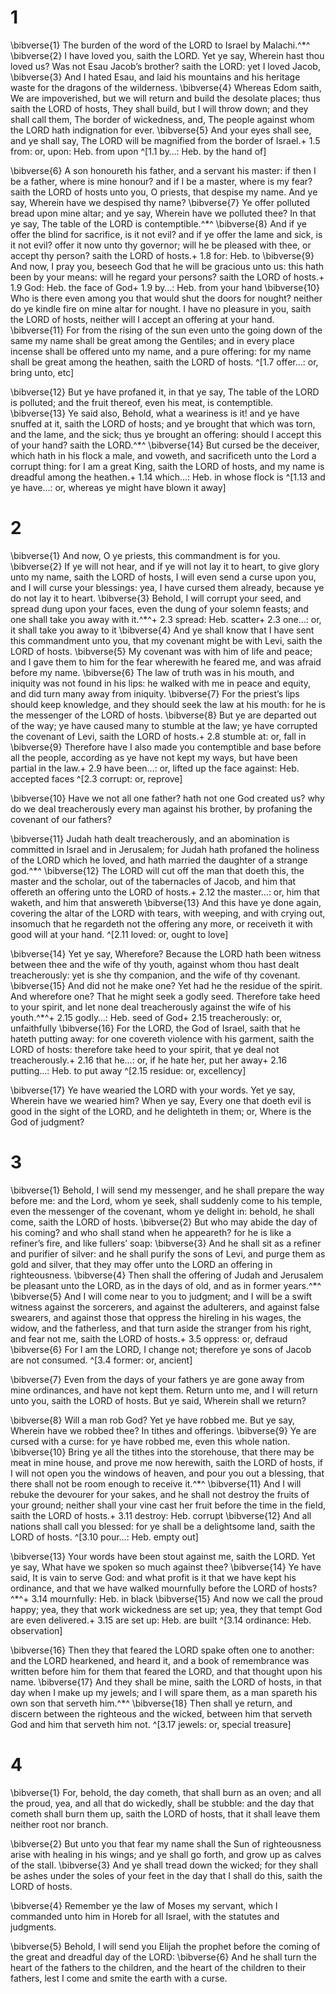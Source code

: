 # 1 
\bibverse{1} The burden of the word of the LORD to Israel by Malachi.^*^ \bibverse{2} I have loved you, saith the LORD. Yet ye say, Wherein hast thou loved us? Was not Esau Jacob’s brother? saith the LORD: yet I loved Jacob, \bibverse{3} And I hated Esau, and laid his mountains and his heritage waste for the dragons of the wilderness. \bibverse{4} Whereas Edom saith, We are impoverished, but we will return and build the desolate places; thus saith the LORD of hosts, They shall build, but I will throw down; and they shall call them, The border of wickedness, and, The people against whom the LORD hath indignation for ever. \bibverse{5} And your eyes shall see, and ye shall say, The LORD will be magnified from the border of Israel.+ 1.5 from: or, upon: Heb. from upon 
^[1.1 by…: Heb. by the hand of]

\bibverse{6} A son honoureth his father, and a servant his master: if then I be a father, where is mine honour? and if I be a master, where is my fear? saith the LORD of hosts unto you, O priests, that despise my name. And ye say, Wherein have we despised thy name? \bibverse{7} Ye offer polluted bread upon mine altar; and ye say, Wherein have we polluted thee? In that ye say, The table of the LORD is contemptible.^*^ \bibverse{8} And if ye offer the blind for sacrifice, is it not evil? and if ye offer the lame and sick, is it not evil? offer it now unto thy governor; will he be pleased with thee, or accept thy person? saith the LORD of hosts.+ 1.8 for: Heb. to \bibverse{9} And now, I pray you, beseech God that he will be gracious unto us: this hath been by your means: will he regard your persons? saith the LORD of hosts.+ 1.9 God: Heb. the face of God+ 1.9 by…: Heb. from your hand \bibverse{10} Who is there even among you that would shut the doors for nought? neither do ye kindle fire on mine altar for nought. I have no pleasure in you, saith the LORD of hosts, neither will I accept an offering at your hand. \bibverse{11} For from the rising of the sun even unto the going down of the same my name shall be great among the Gentiles; and in every place incense shall be offered unto my name, and a pure offering: for my name shall be great among the heathen, saith the LORD of hosts. 
^[1.7 offer…: or, bring unto, etc]

\bibverse{12} But ye have profaned it, in that ye say, The table of the LORD is polluted; and the fruit thereof, even his meat, is contemptible. \bibverse{13} Ye said also, Behold, what a weariness is it! and ye have snuffed at it, saith the LORD of hosts; and ye brought that which was torn, and the lame, and the sick; thus ye brought an offering: should I accept this of your hand? saith the LORD.^*^ \bibverse{14} But cursed be the deceiver, which hath in his flock a male, and voweth, and sacrificeth unto the Lord a corrupt thing: for I am a great King, saith the LORD of hosts, and my name is dreadful among the heathen.+ 1.14 which…: Heb. in whose flock is
^[1.13 and ye have…: or, whereas ye might have blown it away] 

# 2 
\bibverse{1} And now, O ye priests, this commandment is for you. \bibverse{2} If ye will not hear, and if ye will not lay it to heart, to give glory unto my name, saith the LORD of hosts, I will even send a curse upon you, and I will curse your blessings: yea, I have cursed them already, because ye do not lay it to heart. \bibverse{3} Behold, I will corrupt your seed, and spread dung upon your faces, even the dung of your solemn feasts; and one shall take you away with it.^*^+ 2.3 spread: Heb. scatter+ 2.3 one…: or, it shall take you away to it \bibverse{4} And ye shall know that I have sent this commandment unto you, that my covenant might be with Levi, saith the LORD of hosts. \bibverse{5} My covenant was with him of life and peace; and I gave them to him for the fear wherewith he feared me, and was afraid before my name. \bibverse{6} The law of truth was in his mouth, and iniquity was not found in his lips: he walked with me in peace and equity, and did turn many away from iniquity. \bibverse{7} For the priest’s lips should keep knowledge, and they should seek the law at his mouth: for he is the messenger of the LORD of hosts. \bibverse{8} But ye are departed out of the way; ye have caused many to stumble at the law; ye have corrupted the covenant of Levi, saith the LORD of hosts.+ 2.8 stumble at: or, fall in \bibverse{9} Therefore have I also made you contemptible and base before all the people, according as ye have not kept my ways, but have been partial in the law.+ 2.9 have been…: or, lifted up the face against: Heb. accepted faces 
^[2.3 corrupt: or, reprove]

\bibverse{10} Have we not all one father? hath not one God created us? why do we deal treacherously every man against his brother, by profaning the covenant of our fathers? 

\bibverse{11} Judah hath dealt treacherously, and an abomination is committed in Israel and in Jerusalem; for Judah hath profaned the holiness of the LORD which he loved, and hath married the daughter of a strange god.^*^ \bibverse{12} The LORD will cut off the man that doeth this, the master and the scholar, out of the tabernacles of Jacob, and him that offereth an offering unto the LORD of hosts.+ 2.12 the master…: or, him that waketh, and him that answereth \bibverse{13} And this have ye done again, covering the altar of the LORD with tears, with weeping, and with crying out, insomuch that he regardeth not the offering any more, or receiveth it with good will at your hand. 
^[2.11 loved: or, ought to love]

\bibverse{14} Yet ye say, Wherefore? Because the LORD hath been witness between thee and the wife of thy youth, against whom thou hast dealt treacherously: yet is she thy companion, and the wife of thy covenant. \bibverse{15} And did not he make one? Yet had he the residue of the spirit. And wherefore one? That he might seek a godly seed. Therefore take heed to your spirit, and let none deal treacherously against the wife of his youth.^*^+ 2.15 godly…: Heb. seed of God+ 2.15 treacherously: or, unfaithfully \bibverse{16} For the LORD, the God of Israel, saith that he hateth putting away: for one covereth violence with his garment, saith the LORD of hosts: therefore take heed to your spirit, that ye deal not treacherously.+ 2.16 that he…: or, if he hate her, put her away+ 2.16 putting…: Heb. to put away 
^[2.15 residue: or, excellency]

\bibverse{17} Ye have wearied the LORD with your words. Yet ye say, Wherein have we wearied him? When ye say, Every one that doeth evil is good in the sight of the LORD, and he delighteth in them; or, Where is the God of judgment? 

# 3 
\bibverse{1} Behold, I will send my messenger, and he shall prepare the way before me: and the Lord, whom ye seek, shall suddenly come to his temple, even the messenger of the covenant, whom ye delight in: behold, he shall come, saith the LORD of hosts. \bibverse{2} But who may abide the day of his coming? and who shall stand when he appeareth? for he is like a refiner’s fire, and like fullers’ soap: \bibverse{3} And he shall sit as a refiner and purifier of silver: and he shall purify the sons of Levi, and purge them as gold and silver, that they may offer unto the LORD an offering in righteousness. \bibverse{4} Then shall the offering of Judah and Jerusalem be pleasant unto the LORD, as in the days of old, and as in former years.^*^ \bibverse{5} And I will come near to you to judgment; and I will be a swift witness against the sorcerers, and against the adulterers, and against false swearers, and against those that oppress the hireling in his wages, the widow, and the fatherless, and that turn aside the stranger from his right, and fear not me, saith the LORD of hosts.+ 3.5 oppress: or, defraud \bibverse{6} For I am the LORD, I change not; therefore ye sons of Jacob are not consumed. 
^[3.4 former: or, ancient]

\bibverse{7} Even from the days of your fathers ye are gone away from mine ordinances, and have not kept them. Return unto me, and I will return unto you, saith the LORD of hosts. But ye said, Wherein shall we return? 

\bibverse{8} Will a man rob God? Yet ye have robbed me. But ye say, Wherein have we robbed thee? In tithes and offerings. \bibverse{9} Ye are cursed with a curse: for ye have robbed me, even this whole nation. \bibverse{10} Bring ye all the tithes into the storehouse, that there may be meat in mine house, and prove me now herewith, saith the LORD of hosts, if I will not open you the windows of heaven, and pour you out a blessing, that there shall not be room enough to receive it.^*^ \bibverse{11} And I will rebuke the devourer for your sakes, and he shall not destroy the fruits of your ground; neither shall your vine cast her fruit before the time in the field, saith the LORD of hosts.+ 3.11 destroy: Heb. corrupt \bibverse{12} And all nations shall call you blessed: for ye shall be a delightsome land, saith the LORD of hosts. 
^[3.10 pour…: Heb. empty out]

\bibverse{13} Your words have been stout against me, saith the LORD. Yet ye say, What have we spoken so much against thee? \bibverse{14} Ye have said, It is vain to serve God: and what profit is it that we have kept his ordinance, and that we have walked mournfully before the LORD of hosts?^*^+ 3.14 mournfully: Heb. in black \bibverse{15} And now we call the proud happy; yea, they that work wickedness are set up; yea, they that tempt God are even delivered.+ 3.15 are set up: Heb. are built 
^[3.14 ordinance: Heb. observation]

\bibverse{16} Then they that feared the LORD spake often one to another: and the LORD hearkened, and heard it, and a book of remembrance was written before him for them that feared the LORD, and that thought upon his name. \bibverse{17} And they shall be mine, saith the LORD of hosts, in that day when I make up my jewels; and I will spare them, as a man spareth his own son that serveth him.^*^ \bibverse{18} Then shall ye return, and discern between the righteous and the wicked, between him that serveth God and him that serveth him not.
^[3.17 jewels: or, special treasure] 

# 4 
\bibverse{1} For, behold, the day cometh, that shall burn as an oven; and all the proud, yea, and all that do wickedly, shall be stubble: and the day that cometh shall burn them up, saith the LORD of hosts, that it shall leave them neither root nor branch. 

\bibverse{2} But unto you that fear my name shall the Sun of righteousness arise with healing in his wings; and ye shall go forth, and grow up as calves of the stall. \bibverse{3} And ye shall tread down the wicked; for they shall be ashes under the soles of your feet in the day that I shall do this, saith the LORD of hosts. 

\bibverse{4} Remember ye the law of Moses my servant, which I commanded unto him in Horeb for all Israel, with the statutes and judgments. 

\bibverse{5} Behold, I will send you Elijah the prophet before the coming of the great and dreadful day of the LORD: \bibverse{6} And he shall turn the heart of the fathers to the children, and the heart of the children to their fathers, lest I come and smite the earth with a curse. 